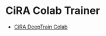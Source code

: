 # CiRA Colab Trainer

- [CiRA DeepTrain Colab](https://colab.research.google.com/drive/1mR7Uw-urnXn-fi94K0ygerxzm9F_2LME?usp=sharing) <br />
